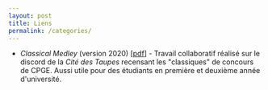 ```yaml
---
layout: post
title: Liens
permalink: /categories/
---
```


* *Classical Medley* (version 2020) [[pdf](./docs/Cit__des_taupes_medley.pdf)] - Travail collaboratif réalisé sur le discord de la *Cité des Taupes* recensant les "classiques" de concours de CPGE. Aussi utile pour des étudiants en première et deuxième année d'université.

```
